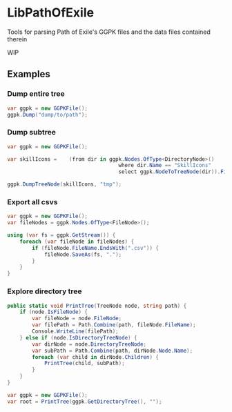 
# LibPathOfExile

Tools for parsing Path of Exile's GGPK files and the data files contained therein

WIP

## Examples

### Dump entire tree
```cs
var ggpk = new GGPKFile();
ggpk.Dump("dump/to/path");
```

### Dump subtree

```cs
var ggpk = new GGPKFile();

var skillIcons =	(from dir in ggpk.Nodes.OfType<DirectoryNode>()
									where dir.Name == "SkillIcons"
									select ggpk.NodeToTreeNode(dir)).First();

ggpk.DumpTreeNode(skillIcons, "tmp");
```

### Export all csvs

```cs
var ggpk = new GGPKFile();
var fileNodes = ggpk.Nodes.OfType<FileNode>();

using (var fs = ggpk.GetStream()) {
	foreach (var fileNode in fileNodes) {
		if (fileNode.FileName.EndsWith(".csv")) {
			fileNode.SaveAs(fs, ".");
		}
	}
}
```

### Explore directory tree

```cs
public static void PrintTree(TreeNode node, string path) {
	if (node.IsFileNode) {
		var fileNode = node.FileNode;
		var filePath = Path.Combine(path, fileNode.FileName);
		Console.WriteLine(filePath);
	} else if (node.IsDirectoryTreeNode) {
		var dirNode = node.DirectoryTreeNode;
		var subPath = Path.Combine(path, dirNode.Node.Name);
		foreach (var child in dirNode.Children) {
			PrintTree(child, subPath);
		}
	}
}

var ggpk = new GGPKFile();
var root = PrintTree(ggpk.GetDirectoryTree(), "");
```
